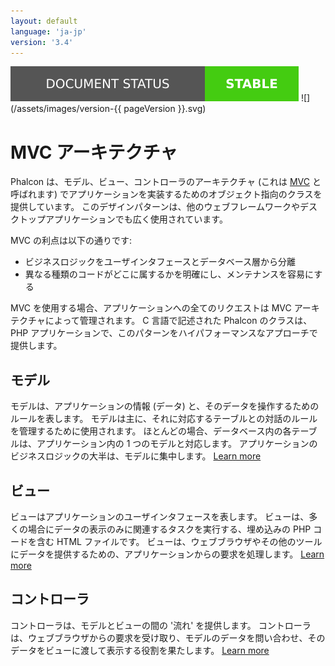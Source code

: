 ```yaml
---
layout: default
language: 'ja-jp'
version: '3.4'
---
```

![](/assets/images/document-status-stable-success.svg) ![](/assets/images/version-{{ pageVersion }}.svg)
<a name='architecture'></a>

# MVC アーキテクチャ

Phalcon は、モデル、ビュー、コントローラのアーキテクチャ (これは [MVC](https://en.wikipedia.org/wiki/Model–view–controller) と呼ばれます) でアプリケーションを実装するためのオブジェクト指向のクラスを提供しています。 このデザインパターンは、他のウェブフレームワークやデスクトップアプリケーションでも広く使用されています。

MVC の利点は以下の通りです:

* ビジネスロジックをユーザインタフェースとデータベース層から分離
* 異なる種類のコードがどこに属するかを明確にし、メンテナンスを容易にする

MVC を使用する場合、アプリケーションへの全てのリクエストは MVC アーキテクチャによって管理されます。 C 言語で記述された Phalcon のクラスは、PHP アプリケーションで、このパターンをハイパフォーマンスなアプローチで提供します。

<a name='models'></a>

## モデル

モデルは、アプリケーションの情報 (データ) と、そのデータを操作するためのルールを表します。 モデルは主に、それに対応するテーブルとの対話のルールを管理するために使用されます。 ほとんどの場合、データベース内の各テーブルは、アプリケーション内の 1 つのモデルと対応します。 アプリケーションのビジネスロジックの大半は、モデルに集中します。 [Learn more](/3.4/en/db-models)

<a name='views'></a>

## ビュー

ビューはアプリケーションのユーザインタフェースを表します。 ビューは、多くの場合にデータの表示のみに関連するタスクを実行する、埋め込みの PHP コードを含む HTML ファイルです。 ビューは、ウェブブラウザやその他のツールにデータを提供するための、アプリケーションからの要求を処理します。 [Learn more](/3.4/en/views)

<a name='controllers'></a>

## コントローラ

コントローラは、モデルとビューの間の '流れ' を提供します。 コントローラは、ウェブブラウザからの要求を受け取り、モデルのデータを問い合わせ、そのデータをビューに渡して表示する役割を果たします。 [Learn more](/3.4/en/controllers)
